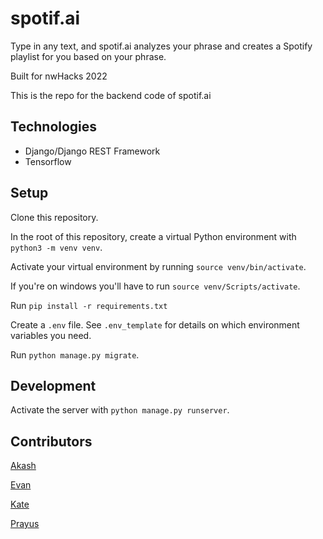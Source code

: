 # spotif.ai

Type in any text, and spotif.ai analyzes your phrase and creates a Spotify playlist for you based on your phrase.

Built for nwHacks 2022

This is the repo for the backend code of spotif.ai

## Technologies

- Django/Django REST Framework
- Tensorflow

## Setup

Clone this repository.

In the root of this repository, create a virtual Python environment with `python3 -m venv venv`.

Activate your virtual environment by running `source venv/bin/activate`.

If you're on windows you'll have to run `source venv/Scripts/activate`.

Run `pip install -r requirements.txt`

Create a `.env` file. See `.env_template` for details on which environment variables you need.

Run `python manage.py migrate`.

## Development

Activate the server with `python manage.py runserver`.

## Contributors

[Akash](https://github.com/Akash2002)

[Evan](https://github.com/Evanyl)

[Kate](https://github.com/katejh)

[Prayus](https://github.com/PrayusShrestha)
